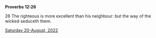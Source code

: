 **Proverbs 12:26**

26 The righteous is more excellent than his neighbour: but the way of the wicked seduceth them.

[Saturday 20-August, 2022](https://t.me/s/daily_scripture)
